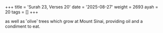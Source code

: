 +++
title = 'Surah 23, Verses 20'
date = '2025-08-27'
weight = 2693
ayah = 20
tags = []
+++

as well as ˹olive˺ trees which grow at Mount Sinai, providing oil and a condiment to eat.